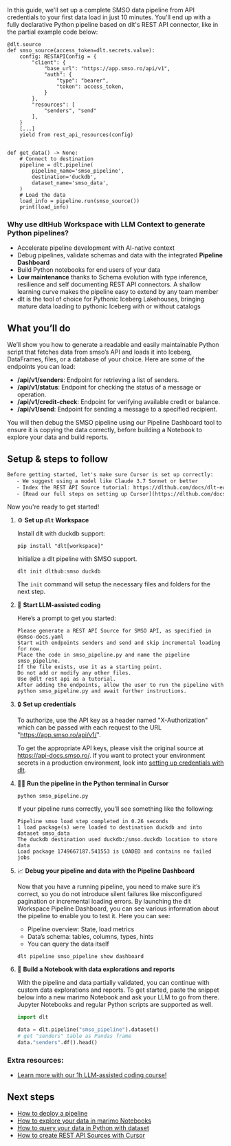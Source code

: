 In this guide, we'll set up a complete SMSO data pipeline from API credentials to your first data load in just 10 minutes. You'll end up with a fully declarative Python pipeline based on dlt's REST API connector, like in the partial example code below:

```python-outcome
@dlt.source
def smso_source(access_token=dlt.secrets.value):
    config: RESTAPIConfig = {
        "client": {
            "base_url": "https://app.smso.ro/api/v1",
            "auth": {
                "type": "bearer",
                "token": access_token,
            }
        },
        "resources": [
            "senders", "send"
        ],
    }
    [...]
    yield from rest_api_resources(config)


def get_data() -> None:
    # Connect to destination
    pipeline = dlt.pipeline(
        pipeline_name='smso_pipeline',
        destination='duckdb',
        dataset_name='smso_data', 
    )
    # Load the data
    load_info = pipeline.run(smso_source())
    print(load_info) 
```

### Why use dltHub Workspace with LLM Context to generate Python pipelines?

- Accelerate pipeline development with AI-native context
- Debug pipelines, validate schemas and data with the integrated **Pipeline Dashboard**
- Build Python notebooks for end users of your data
- **Low maintenance** thanks to Schema evolution with type inference, resilience and self documenting REST API connectors. A shallow learning curve makes the pipeline easy to extend by any team member
- dlt is the tool of choice for Pythonic Iceberg Lakehouses, bringing mature data loading to pythonic Iceberg with or without catalogs

## What you’ll do

We’ll show you how to generate a readable and easily maintainable Python script that fetches data from smso’s API and loads it into Iceberg, DataFrames, files, or a database of your choice. Here are some of the endpoints you can load:

- **/api/v1/senders**: Endpoint for retrieving a list of senders.
- **/api/v1/status**: Endpoint for checking the status of a message or operation.
- **/api/v1/credit-check**: Endpoint for verifying available credit or balance.
- **/api/v1/send**: Endpoint for sending a message to a specified recipient.

You will then debug the SMSO pipeline using our Pipeline Dashboard tool to ensure it is copying the data correctly, before building a Notebook to explore your data and build reports.

## Setup & steps to follow

```default
Before getting started, let's make sure Cursor is set up correctly:
   - We suggest using a model like Claude 3.7 Sonnet or better
   - Index the REST API Source tutorial: https://dlthub.com/docs/dlt-ecosystem/verified-sources/rest_api/ and add it to context as **@dlt rest api**
   - [Read our full steps on setting up Cursor](https://dlthub.com/docs/dlt-ecosystem/llm-tooling/cursor-restapi#23-configuring-cursor-with-documentation)
```

Now you're ready to get started!

1. ⚙️ **Set up `dlt` Workspace**
    
    Install dlt with duckdb support:
    ```shell
    pip install "dlt[workspace]"
    ```

    Initialize a dlt pipeline with SMSO support.
    ```shell
    dlt init dlthub:smso duckdb
    ```

    The `init` command will setup the necessary files and folders for the next step.
    
2. 🤠 **Start LLM-assisted coding**
    
    Here’s a prompt to get you started:
    
    ```prompt
    Please generate a REST API Source for SMSO API, as specified in @smso-docs.yaml 
    Start with endpoints senders and send and skip incremental loading for now. 
    Place the code in smso_pipeline.py and name the pipeline smso_pipeline. 
    If the file exists, use it as a starting point. 
    Do not add or modify any other files. 
    Use @dlt rest api as a tutorial. 
    After adding the endpoints, allow the user to run the pipeline with python smso_pipeline.py and await further instructions.
    ```

    
3. 🔒 **Set up credentials** 
    
    To authorize, use the API key as a header named "X-Authorization" which can be passed with each request to the URL "https://app.smso.ro/api/v1/".
    
    To get the appropriate API keys, please visit the original source at https://api-docs.smso.ro/.
    If you want to protect your environment secrets in a production environment, look into [setting up credentials with dlt](https://dlthub.com/docs/walkthroughs/add_credentials).
    
4. 🏃‍♀️ **Run the pipeline in the Python terminal in Cursor**
    
    ```shell
    python smso_pipeline.py
    ```
    
    If your pipeline runs correctly, you’ll see something like the following:
    
    ```shell
    Pipeline smso load step completed in 0.26 seconds
    1 load package(s) were loaded to destination duckdb and into dataset smso_data
    The duckdb destination used duckdb:/smso.duckdb location to store data
    Load package 1749667187.541553 is LOADED and contains no failed jobs
    ```
    
5. 📈 **Debug your pipeline and data with the Pipeline Dashboard**

    Now that you have a running pipeline, you need to make sure it’s correct, so you do not introduce silent failures like misconfigured pagination or incremental loading errors. By launching the dlt Workspace Pipeline Dashboard, you can see various information about the pipeline to enable you to test it. Here you can see:
    - Pipeline overview: State, load metrics
    - Data’s schema: tables, columns, types, hints
    - You can query the data itself
    
    ```shell
    dlt pipeline smso_pipeline show dashboard
    ```
    
6. 🐍 **Build a Notebook with data explorations and reports**

    With the pipeline and data partially validated, you can continue with custom data explorations and reports. To get started, paste the snippet below into a new marimo Notebook and ask your LLM to go from there. Jupyter Notebooks and regular Python scripts are supported as well.

    
    ```python
    import dlt

   data = dlt.pipeline("smso_pipeline").dataset()
   # get "senders" table as Pandas frame
   data."senders".df().head()
    ```

### Extra resources:

- [Learn more with our 1h LLM-assisted coding course!](https://www.youtube.com/watch?v=GGid70rnJuM)

## Next steps

- [How to deploy a pipeline](https://dlthub.com/docs/walkthroughs/deploy-a-pipeline)
- [How to explore your data in marimo Notebooks](https://dlthub.com/docs/general-usage/dataset-access/marimo)
- [How to query your data in Python with dataset](https://dlthub.com/docs/general-usage/dataset-access/dataset)
- [How to create REST API Sources with Cursor](https://dlthub.com/docs/dlt-ecosystem/llm-tooling/cursor-restapi)
